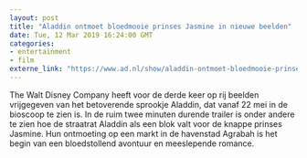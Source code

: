 ```yaml
---
layout: post
title: "Aladdin ontmoet bloedmooie prinses Jasmine in nieuwe beelden"
date: Tue, 12 Mar 2019 16:24:00 GMT
categories: 
- entertainment 
- film 
externe_link: "https://www.ad.nl/show/aladdin-ontmoet-bloedmooie-prinses-jasmine-in-nieuwe-beelden~a325e67e/"
---
```


The Walt Disney Company heeft voor de derde keer op rij beelden vrijgegeven van het betoverende sprookje Aladdin, dat vanaf 22 mei in de bioscoop te zien is. In de ruim twee minuten durende trailer is onder andere te zien hoe de straatrat Aladdin als een blok valt voor de knappe prinses Jasmine. Hun ontmoeting op een markt in de havenstad Agrabah is het begin van een bloedstollend avontuur en meeslepende romance.
